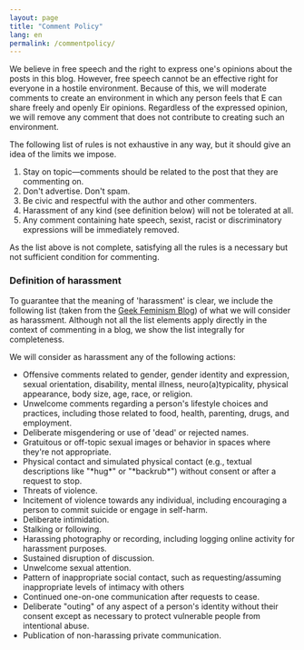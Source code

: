 ```yaml
---
layout: page
title: "Comment Policy"
lang: en
permalink: /commentpolicy/
---
```


We believe in free speech and the right to express one's opinions about the posts in this blog. However, free speech cannot be an effective right for everyone in a hostile environment. Because of this, we will moderate comments to create an environment in which any person feels that E can share freely and openly Eir opinions. Regardless of the expressed opinion, we will remove any comment that does not contribute to creating such an environment.

The following list of rules is not exhaustive in any way, but it should give an idea of the limits we impose.

1. Stay on topic—comments should be related to the post that they are commenting on.
1. Don't advertise. Don't spam.
1. Be civic and respectful with the author and other commenters.
1. Harassment of any kind (see definition below) will not be tolerated at all.
1. Any comment containing hate speech, sexist, racist or discriminatory expressions will be immediately removed.

As the list above is not complete, satisfying all the rules is a necessary but not sufficient condition for commenting.

### Definition of harassment

To guarantee that the meaning of 'harassment' is clear, we include the following list (taken from the [Geek Feminism Blog](https://geekfeminismdotorg.wordpress.com/about/code-of-conduct/)) of what we will consider as harassment. Although not all the list elements apply directly in the context of commenting in a blog, we show the list integrally for completeness.

We will consider as harassment any of the following actions:
* Offensive comments related to gender, gender identity and expression, sexual orientation, disability, mental illness, neuro(a)typicality, physical appearance, body size, age, race, or religion.
* Unwelcome comments regarding a person's lifestyle choices and practices, including those related to food, health, parenting, drugs, and employment.
* Deliberate misgendering or use of 'dead' or rejected names.
* Gratuitous or off-topic sexual images or behavior in spaces where they're not appropriate.
* Physical contact and simulated physical contact (e.g., textual descriptions like "\*hug\*" or "\*backrub\*") without consent or after a request to stop.
* Threats of violence.
* Incitement of violence towards any individual, including encouraging a person to commit suicide or engage in self-harm.
* Deliberate intimidation.
* Stalking or following.
* Harassing photography or recording, including logging online activity for harassment purposes.
* Sustained disruption of discussion.
* Unwelcome sexual attention.
* Pattern of inappropriate social contact, such as requesting/assuming inappropriate levels of intimacy with others
* Continued one-on-one communication after requests to cease.
* Deliberate "outing" of any aspect of a person's identity without their consent except as necessary to protect vulnerable people from intentional abuse.
* Publication of non-harassing private communication.
